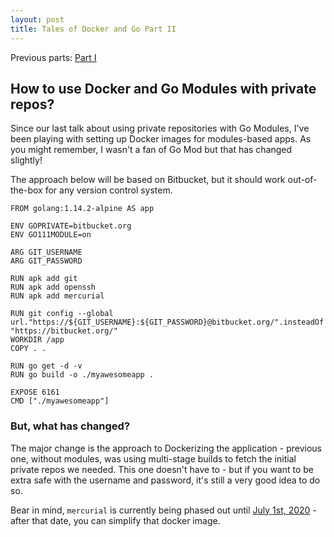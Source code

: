 ```yaml
---
layout: post
title: Tales of Docker and Go Part II
---
```


Previous parts: [Part I](https://akondas.com/blog/Tales-of-Docker-and-Go,-Part-I-Private)

## How to use Docker and Go Modules with private repos?

Since our last talk about using private repositories with Go Modules, I've been playing with setting up Docker images for modules-based apps. As you might remember, I wasn't a fan of Go Mod but that has changed slightly!

The approach below will be based on Bitbucket, but it should work out-of-the-box for any version control system.

```docker
FROM golang:1.14.2-alpine AS app

ENV GOPRIVATE=bitbucket.org
ENV GO111MODULE=on

ARG GIT_USERNAME
ARG GIT_PASSWORD

RUN apk add git
RUN apk add openssh
RUN apk add mercurial

RUN git config --global url."https://${GIT_USERNAME}:${GIT_PASSWORD}@bitbucket.org/".insteadOf "https://bitbucket.org/"
WORKDIR /app
COPY . .

RUN go get -d -v
RUN go build -o ./myawesomeapp .

EXPOSE 6161
CMD ["./myawesomeapp"]
```

### But, what has changed?

The major change is the approach to Dockerizing the application - previous one, without modules, was using multi-stage builds to fetch the initial private repos we needed. This one doesn't have to - but if you want to be extra safe with the username and password, it's still a very good idea to do so.

Bear in mind, `mercurial` is currently being phased out until [July 1st, 2020](https://bitbucket.org/blog/sunsetting-mercurial-support-in-bitbucket) - after that date, you can simplify that docker image.


